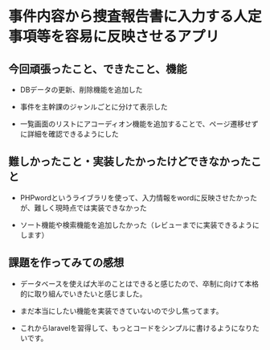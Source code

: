 # 事件内容から捜査報告書に入力する人定事項等を容易に反映させるアプリ

## 今回頑張ったこと、できたこと、機能

- DBデータの更新、削除機能を追加した

- 事件を主幹課のジャンルごとに分けて表示した

- 一覧画面のリストにアコーディオン機能を追加することで、ページ遷移せずに詳細を確認できるようにした


## 難しかったこと・実装したかったけどできなかったこと

- PHPwordというライブラリを使って、入力情報をwordに反映させたかったが、難しく現時点では実装できなかった

- ソート機能や検索機能を追加したかった（レビューまでに実装できるようにします）


## 課題を作ってみての感想

- データベースを使えば大半のことはできると感じたので、卒制に向けて本格的に取り組んでいきたいと感じました。

- まだ本当にしたい機能を実装できていないので少し焦ってます。

- これからlaravelを習得して、もっとコードをシンプルに書けるようになりたいです。